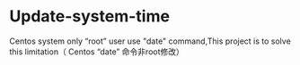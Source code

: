 # Update-system-time
Centos system only “root” user use "date" command,This project is to solve this limitation（ Centos “date” 命令非root修改）
